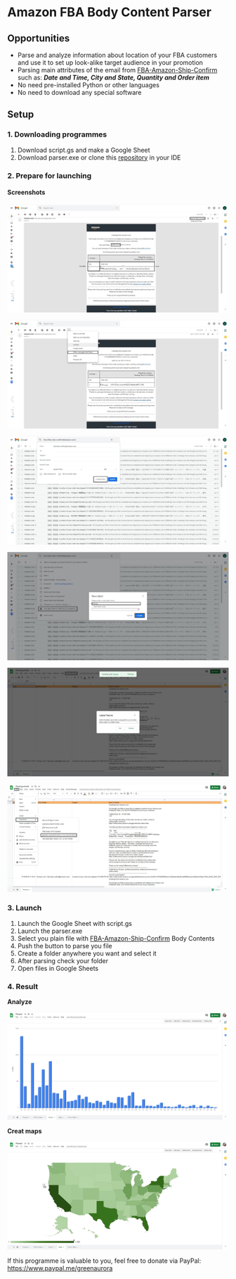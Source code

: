 # Amazon FBA Body Content Parser

## Opportunities
* Parse and analyze information about location of your FBA customers and use it to set up look-alike target audience in your promotion
* Parsing main attributes of the email from [FBA-Amazon-Ship-Confirm](mailto:@fba-ship-confirm@amazon.com) such as: ***Date and Time, City and State, Quantity and Order item***
* No need pre-installed Python or other languages
* No need to download any special software

## Setup
### 1. Downloading programmes
1. Download script.gs and make a Google Sheet
2. Download parser.exe or clone this [repository](https://github.com/LaptevIvan/AmazonFBABodyContentParser.git) in your IDE
### 2. Prepare for launching
#### Screenshots

![](/pics/screenshot_1.jpg)

![](/pics/screenshot_2.jpg)

![](/pics/screenshot_3.jpg)

![](/pics/screenshot_4.jpg)

![](/pics/screenshot_5.jpg)

![](/pics/screenshot_6.jpg)

### 3. Launch
1. Launch the Google Sheet with script.gs
2. Launch the parser.exe
3. Select you plain file with [FBA-Amazon-Ship-Confirm](mailto:@fba-ship-confirm@amazon.com) Body Contents
4. Push the button to parse you file
5. Create a folder anywhere you want and select it
6. After parsing check your folder
7. Open files in Google Sheets

### 4. Result
**Analyze**

![](/pics/screenshot_7.jpg)

**Creat maps**

![](/pics/screenshot_8.jpg)

If this programme is valuable to you, feel free to donate via PayPal:
https://www.paypal.me/greenaurora